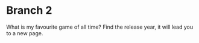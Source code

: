 # Branch 2

What is my favourite game of all time? Find the release year, it will lead you to a new page.
